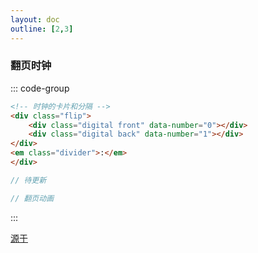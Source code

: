 ```yaml
---
layout: doc
outline: [2,3]
---
```

<script lang="ts" setup>
import ClockOne from "../.vitepress/components/ClockOne.vue"
</script>

### 翻页时钟

<ClockOne/>

::: code-group

```html [结构]
<!-- 时钟的卡片和分隔 -->
<div class="flip">
    <div class="digital front" data-number="0"></div>
    <div class="digital back" data-number="1"></div>
</div>
<em class="divider">:</em>
</div>
```

```Typescript [逻辑]
// 待更新
```

```scss [样式]
// 翻页动画

```
:::
<div class="code-box">
    <div class="be-from"><a href="https://www.bilibili.com/video/BV12X4y157ca/" target="_blank">源于</a></div>
</div>